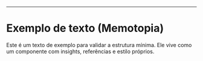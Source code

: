 ---
# Exemplo de texto (Memotopia)

Este é um texto de exemplo para validar a estrutura mínima.
Ele vive como um componente com insights, referências e estilo próprios.
